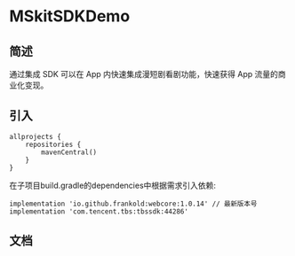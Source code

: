 # MSkitSDKDemo
<p>
</p>

## 简述

通过集成 SDK 可以在 App 内快速集成漫短剧看剧功能，快速获得 App 流量的商业化变现。

## 引入

```
allprojects {
    repositories {
        mavenCentral()
    }
}
```

在子项目build.gradle的dependencies中根据需求引入依赖:
```
implementation 'io.github.frankold:webcore:1.0.14' // 最新版本号
implementation 'com.tencent.tbs:tbssdk:44286'

```
## 文档

